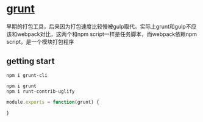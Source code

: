 # [grunt](https://gruntjs.com/getting-started)

早期的打包工具，后来因为打包速度比较慢被gulp取代。实际上grunt和gulp不应该和webpack对比，这两个和npm script一样是任务脚本，而webpack依赖npm script，是一个模块打包程序

## getting start

```
npm i grunt-cli
```

```
npm i grunt
npm i runt-contrib-uglify
```

```gruntfile.js
module.exports = function(grunt) {

}
```